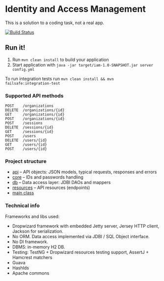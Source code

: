 # Identity and Access Management

This is a solution to a coding task, not a real app.

[![Build Status](https://travis-ci.org/iav0207/lt-iam.svg?branch=master)](https://travis-ci.org/iav0207/lt-iam)

Run it!
---

1. Run `mvn clean install` to build your application
1. Start application with `java -jar target/iam-1.0-SNAPSHOT.jar server config.yml`

To run integration tests run `mvn clean install && mvn failsafe:integration-test`

### Supported API methods

```
POST    /organizations
DELETE  /organizations/{id}
GET     /organizations/{id}
POST    /organizations/{id}
POST    /sessions
DELETE  /sessions/{id}
GET     /sessions/{id}
POST    /users
DELETE  /users/{id}
GET     /users/{id}
POST    /users/{id}
```

### Project structure

* [api](/src/main/java/task/lt/api) – API objects: JSON models, typical requests, responses and errors
* [core](/src/main/java/task/lt/core) – IDs and passwords handling
* [db](/src/main/java/task/lt/db) – Data access layer: JDBI DAOs and mappers
* [resources](/src/main/java/task/lt/resources) – API resources (endpoints)
* [main class](/src/main/java/task/lt/IamApplication.java)

### Technical info

Frameworks and libs used:

* Dropwizard framework with embedded Jetty server, Jersey HTTP client, Jackson for serialization.
* No ORM. Data access implemented via JDBI / SQL Object interface.
* No DI framework.
* DBMS: in-memory H2 DB.
* Testing: TestNG + Dropwizard resources testing support, AssertJ + Hamcrest matchers
* Guava
* HashIds
* Apache commons


